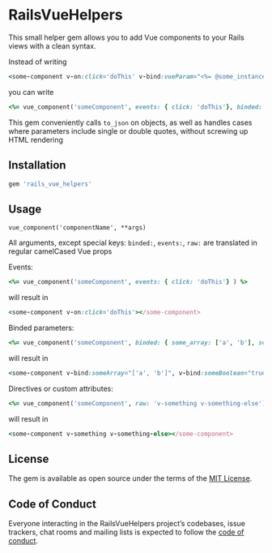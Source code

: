 # RailsVueHelpers

This small helper gem allows you to add Vue components to your Rails views with a clean syntax.

Instead of writing
```ruby
<some-component v-on:click='doThis' v-bind:vueParam="<%= @some_instance.to_json %>" />
````
  you can write

```ruby
<%= vue_component('someComponent', events: { click: 'doThis'}, binded: { vue_param: @some_instance}) %>
```

This gem conveniently calls `to_json` on objects, as well as handles cases where parameters include single or double quotes, without screwing up HTML rendering

## Installation

```ruby
gem 'rails_vue_helpers'
```

## Usage

`vue_component('componentName', **args)`

All arguments, except special keys: `binded:`, `events:`, `raw:` are translated in regular camelCased Vue props


Events:

```ruby
<%= vue_component('someComponent', events: { click: 'doThis'} ) %>
```
will result in

```ruby
<some-component v-on:click='doThis'></some-component>
```

Binded parameters:

```ruby
<%= vue_component('someComponent', binded: { some_array: ['a', 'b'], some_boolean: true } ) %>
```
will result in

```ruby
<some-component v-bind:someArray="['a', 'b']", v-bind:someBoolean="true"></some-component>
```

Directives or custom attributes:
```ruby
<%= vue_component('someComponent', raw: 'v-something v-something-else') %>
```
will result in

```ruby
<some-component v-something v-something-else></some-component>
```

## License

The gem is available as open source under the terms of the [MIT License](https://opensource.org/licenses/MIT).

## Code of Conduct

Everyone interacting in the RailsVueHelpers project’s codebases, issue trackers, chat rooms and mailing lists is expected to follow the [code of conduct](https://github.com/[USERNAME]/rails_vue_helpers/blob/master/CODE_OF_CONDUCT.md).

